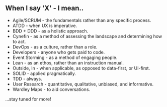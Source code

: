 ## When I say 'X' - I mean..
- Agile/SCRUM - the fundamentals rather than any specific process.
- ATDD - when UX is imperative.
- BDD + DDD - as a holistic approach.
- Cynefin - as a method of assessing the landscape and determining how to act.
- DevOps - as a culture, rather than a role.
- Developers - anyone who gets paid to code.
- Event Storming - as a method of engaging people.
- Lean - as an ethos, rather than an instruction manual.
- Outside, In - when applicable, as opposed to data-first, or UI-first.
- SOLID - applied pragmatically.
- TDD - always.
- User Research - quantitative, qualitative, unbiased, and informative.
- Wardley Maps - to aid conversations.

...stay tuned for more!